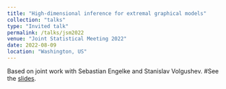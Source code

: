 ```yaml
---
title: "High-dimensional inference for extremal graphical models"
collection: "talks"
type: "Invited talk"
permalink: /talks/jsm2022
venue: "Joint Statistical Meeting 2022"
date: 2022-08-09
location: "Washington, US"
---
```


Based on joint work with Sebastian Engelke and Stanislav Volgushev.
#See the [slides](https://mic-lalancette.github.io/files/slides_EVA21.pdf).
